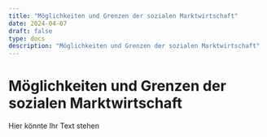 ```yaml
---
title: "Möglichkeiten und Grenzen der sozialen Marktwirtschaft"
date: 2024-04-07
draft: false
type: docs
description: "Möglichkeiten und Grenzen der sozialen Marktwirtschaft"
---
```


# Möglichkeiten und Grenzen der sozialen Marktwirtschaft

Hier könnte Ihr Text stehen